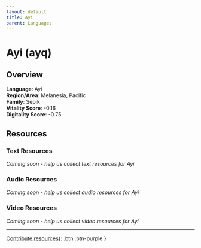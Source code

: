 ```yaml
---
layout: default
title: Ayi
parent: Languages
---
```


# Ayi (ayq)

## Overview

**Language**: Ayi  
**Region/Area**: Melanesia, Pacific  
**Family**: Sepik  
**Vitality Score**: -0.16  
**Digitality Score**: -0.75  

## Resources

### Text Resources
*Coming soon - help us collect text resources for Ayi*

### Audio Resources
*Coming soon - help us collect audio resources for Ayi*

### Video Resources
*Coming soon - help us collect video resources for Ayi*

---

[Contribute resources](https://fairtrain.github.io/){: .btn .btn-purple }
